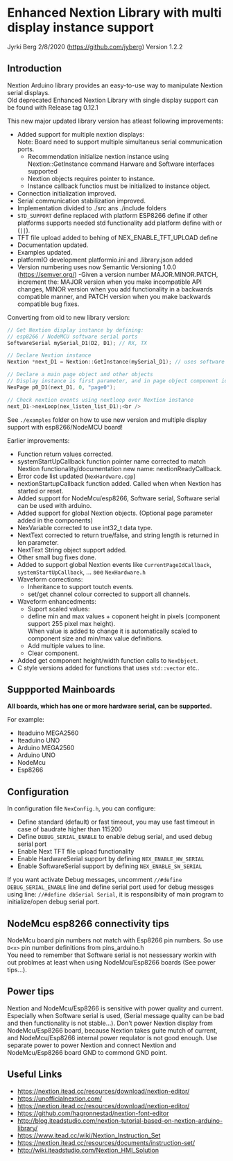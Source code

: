 ﻿# Enhanced Nextion Library with multi display instance support

Jyrki Berg 2/8/2020 (<https://github.com/jyberg>) Version 1.2.2

## Introduction

Nextion Arduino library provides an easy-to-use way to manipulate Nextion serial displays.  
Old deprecated Enhanced Nextion Library with single display support can be found with Release tag 0.12.1

This new major updated library version has atleast following improvements:

- Added support for multiple nextion displays:  
  Note: Board need to support multiple simultaneus serial communication ports.
  - Recommendation initialize nextion instance using Nextion::GetInstance command Harware and Software interfaces supported
  - Nextion objects requires pointer to instance.
  - Instance callback functios must be initialized to instance object.
- Connection initialization improved.
- Serial communication stabilization improved.
- Implementation divided to ./src ans ./include folders
- `STD_SUPPORT` define replaced with platform ESP8266 define if other platforms supports needed std functionality add platform define with or (`||`).
- TFT file upload added to behing of NEX_ENABLE_TFT_UPLOAD define
- Documentation updated.
- Examples updated.
- platformIO development platformio.ini and .library.json added
- Version numbering uses now Semantic Versioning 1.0.0 (<https://semver.org/>)
  -Given a version number MAJOR.MINOR.PATCH, increment the:
    MAJOR version when you make incompatible API changes,
    MINOR version when you add functionality in a backwards compatible manner, and
    PATCH version when you make backwards compatible bug fixes.

Converting from old to new library version:

```c++
// Get Nextion display instance by defining:
// esp8266 / NodeMCU software serial ports
SoftwareSerial mySerial_D1(D2, D1); // RX, TX

// Declare Nextion instance
Nextion *next_D1 = Nextion::GetInstance(mySerial_D1); // uses software serial

// Declare a main page object and other objects
// Display instance is first parameter, and in page object component id is removed
NexPage p0_D1(next_D1, 0, "page0");

// Check nextion events using nextloop over Nextion instance
next_D1->nexLoop(nex_listen_list_D1);<br />
```

See `./examples` folder on how to use new version and multiple display support with esp8266/NodeMCU board!

Earlier improvements:

- Function return values corrected.
- systemStartUpCallback function pointer name corrected to match Nextion functionality/documentation new name: nextionReadyCallback.
- Error code list updated (`NexHardware.cpp`)
- nextionStartupCallback function added. Called when when Nextion has started or reset.
- Added support for NodeMcu/esp8266, Software serial, Software serial can be used with arduino.
- Added support for global Nextion objects. (Optional page parameter added in the components)
- NexVariable corrected to use int32_t data type.
- NextText corrected to return true/false, and string length is returned in len parameter.
- NextText String object support added.
- Other small bug fixes done.
- Added to support global Nextion events like `CurrentPageIdCallback`, `systemStartUpCallback`, ... see `NexHardware.h`
- Waveform corrections:
  - Inheritance to support toutch events.
  - set/get channel colour corrected to support all channels.
- Waveform enhancedments:
  - Suport scaled values:
  - define min and max values + coponent height in pixels (component support 255 pixel max height).  
  When value is added to change it is automatically scaled to component size and min/max value definitions.
  - Add multiple values to line.
  - Clear component.
- Added get component height/width function calls to `NexObject`.
- C style versions added for functions that uses `std::vector` etc..

## Suppported Mainboards

**All boards, which has one or more hardware serial, can be supported.**

For example:

- Iteaduino MEGA2560
- Iteaduino UNO
- Arduino MEGA2560
- Arduino UNO
- NodeMcu
- Esp8266

## Configuration

In configuration file `NexConfig.h`, you can configure:

- Define standard (default) or fast timeout, you may use fast timeout in case of baudrate higher than 115200
- Define `DEBUG_SERIAL_ENABLE` to enable debug serial, and used debug serial port
- Enable Next TFT file upload functionality
- Enable HardwareSerial support by defining `NEX_ENABLE_HW_SERIAL`
- Enable SoftwareSerial support by defining `NEX_ENABLE_SW_SERIAL`

If you want activate Debug messages, uncomment `//#define DEBUG_SERIAL_ENABLE` line and define serial port used for debug messges using line: `//#define dbSerial Serial`, it is responsibiity of main program to initialize/open debug serial port.  

## NodeMcu esp8266 connectivity tips

NodeMcu board pin numbers not match with Esp8266 pin numbers. So use `D<x>` pin number definitions from pins_arduino.h  
You need to remember that Software serial is not nessessary workin with out problmes at least when using NodeMcu/Esp8266 boards (See power tips...).

## Power tips

Nextion and NodeMcu/Esp8266 is sensitive with power quality and current. Especially when Software serial is used, (Serial message quality can be bad and then functionality is not stable...). Don't power Nextion display from NodeMcu/Esp8266 board, because Nextion takes guite mutch of current, and NodeMcu/Esp8266 internal power requlator is not good enough. Use separate power to power Nextion and connect Nextion and NodeMcu/Esp8266 board GND to commond GND point.  

## Useful Links

- <https://nextion.itead.cc/resources/download/nextion-editor/>
- <https://unofficialnextion.com/>
- <https://nextion.itead.cc/resources/download/nextion-editor/>
- <https://github.com/hagronnestad/nextion-font-editor>
- <http://blog.iteadstudio.com/nextion-tutorial-based-on-nextion-arduino-library/>
- <https://www.itead.cc/wiki/Nextion_Instruction_Set>
- <https://nextion.itead.cc/resources/documents/instruction-set/>
- <http://wiki.iteadstudio.com/Nextion_HMI_Solution>
